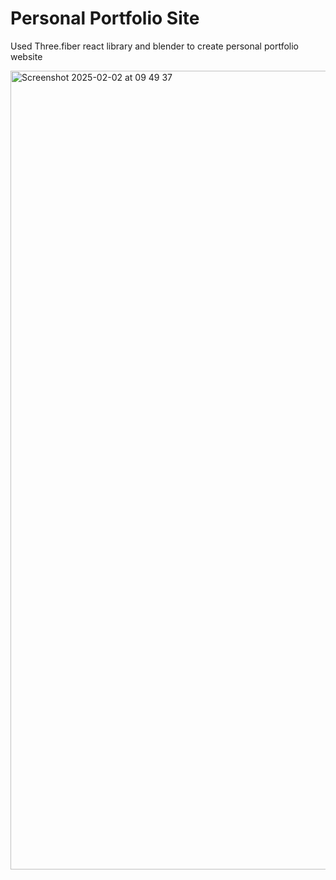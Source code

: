 # Personal Portfolio Site

Used Three.fiber react library and blender to create personal portfolio website

  
<img width="1278" alt="Screenshot 2025-02-02 at 09 49 37" src="https://github.com/user-attachments/assets/3d2e11aa-22cd-4c1a-99a3-95d9d6bdefe1" />
